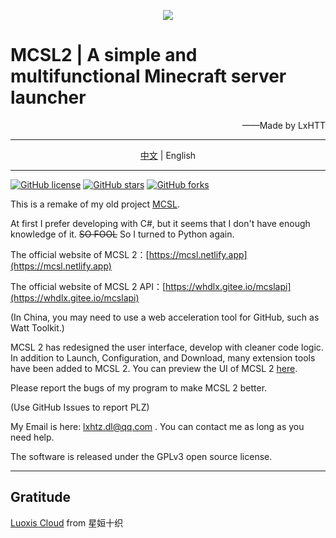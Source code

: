 <p align="center">
<img src="https://www.helloimg.com/images/2023/01/28/oRgCMu.png"/>
</p>

# MCSL2 | A simple and multifunctional Minecraft server launcher

<p align="right">
——Made by LxHTT
</p>

___

<p align="center">
<a href="https://github.com/LxHTT/MCSL2/blob/master/README.md" target="_blank">中文</a>  |  English
</p>

___
<a href="https://github.com/LxHTT/MCSL2/blob/master/LICENSE"><img alt="GitHub license" src="https://img.shields.io/github/license/LxHTT/MCSL2"></a>
<a href="https://github.com/LxHTT/MCSL2/stargazers"><img alt="GitHub stars" src="https://img.shields.io/github/stars/LxHTT/MCSL2"></a>
<a href="https://github.com/LxHTT/MCSL2/network"><img alt="GitHub forks" src="https://img.shields.io/github/forks/LxHTT/MCSL2"></a>

This is a remake of my old project [MCSL](https://github.com/LxHTT/MCSL).

At first I prefer developing with C#, but it seems that I don't have enough knowledge of it.  ~~SO FOOL~~  So I turned to Python again.

The official website of MCSL 2：[https://mcsl.netlify.app](https://mcsl.netlify.app)

The official website of MCSL 2 API：[https://whdlx.gitee.io/mcslapi](https://whdlx.gitee.io/mcslapi)

(In China, you may need to use a web acceleration tool for GitHub, such as Watt Toolkit.)

MCSL 2 has redesigned the user interface, develop with cleaner code logic. In addition to Launch, Configuration, and Download, many extension tools have been added to MCSL 2.
You can preview the UI of MCSL 2 [here](https://github.com/LxHTT/MCSL2/blob/master/MCSL_PREVIEW_EN.md).

Please report the bugs of my program to make MCSL 2 better.

(Use GitHub Issues to report PLZ)

My Email is here:  lxhtz.dl@qq.com . You can contact me as long as you need help.

The software is released under the GPLv3 open source license.
___
## Gratitude

[Luoxis Cloud](https://www.df100.ltd) from 星姮十织
